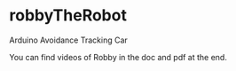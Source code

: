 # robbyTheRobot

Arduino Avoidance Tracking Car

You can find videos of Robby in the doc and pdf at the end.
